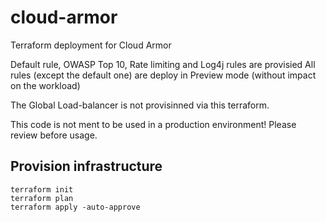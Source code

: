 # cloud-armor
Terraform deployment for Cloud Armor

Default rule, OWASP Top 10, Rate limiting and Log4j rules are provisied
All rules (except the default one) are deploy in Preview mode (without impact on the workload)

The Global Load-balancer is not provisinned via this terraform.

This code is not ment to be used in a production environment!
Please review before usage.

## Provision infrastructure
```
terraform init
terraform plan
terraform apply -auto-approve
```